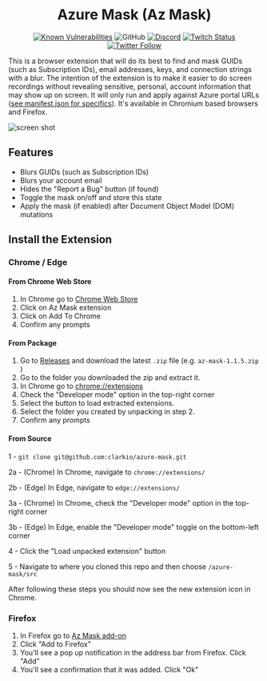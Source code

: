 <div align="center">
  
# Azure Mask (Az Mask)

[![Known Vulnerabilities](https://snyk.io/test/github/clarkio/azure-mask/badge.svg)](https://snyk.io/test/github/clarkio/azure-mask)
![GitHub](https://img.shields.io/github/license/clarkio/azure-mask)
[![Discord](https://img.shields.io/discord/421902136457035777)](https://discord.gg/xB95beJ)
[![Twitch Status](https://img.shields.io/twitch/status/clarkio)](https://twitch.tv/clarkio)
<br>
[![Twitter Follow](https://img.shields.io/twitter/follow/_clarkio?style=social)](https://twitter.com/intent/follow?screen_name=_clarkio)

</div>

This is a browser extension that will do its best to find and mask GUIDs (such as Subscription IDs), email addresses, keys, and connection strings with a blur. The intention of the extension is to make it easier to do screen recordings without revealing sensitive, personal, account information that may show up on screen. It will only run and apply against Azure portal URLs ([see manifest.json for specifics](https://github.com/clarkio/azure-mask/blob/master/src/manifest.json#L32)). It's available in Chromium based browsers and Firefox.

![screen shot](azure-mask-screen-shot.png)

## Features

* Blurs GUIDs (such as Subscription IDs)
* Blurs your account email
* Hides the "Report a Bug" button (if found)
* Toggle the mask on/off and store this state
* Apply the mask (if enabled) after Document Object Model (DOM) mutations

## Install the Extension

### Chrome / Edge

#### From Chrome Web Store

1. In Chrome go to [Chrome Web Store](https://chrome.google.com/webstore/detail/az-mask/amobeamdmdnloajcaiomgegpakjdiacm)
2. Click on Az Mask extension
3. Click on Add To Chrome
4. Confirm any prompts

#### From Package

1. Go to [Releases](https://github.com/clarkio/azure-mask/releases) and download the latest `.zip` file (e.g. `az-mask-1.1.5.zip
`)
2. Go to the folder you downloaded the zip and extract it.
3. In Chrome go to [chrome://extensions](chrome://extensions)
4. Check the "Developer mode" option in the top-right corner
4. Select the button to load extracted extensions. 
5. Select the folder you created by unpacking in step 2.
6. Confirm any prompts

#### From Source

1 - `git clone git@github.com:clarkio/azure-mask.git`

2a - (Chrome) In Chrome, navigate to `chrome://extensions/`

2b - (Edge) In Edge, navigate to `edge://extensions/`

3a - (Chrome) In Chrome, check the "Developer mode" option in the top-right corner

3b - (Edge) In Edge, enable the "Developer mode" toggle on the bottom-left corner

4 - Click the "Load unpacked extension" button

5 - Navigate to where you cloned this repo and then choose `/azure-mask/src`


After following these steps you should now see the new extension icon in Chrome.

### Firefox

1. In Firefox go to [Az Mask add-on](https://addons.mozilla.org/en-US/firefox/addon/azure-mask/)
2. Click "Add to Firefox"
3. You'll see a pop up notification in the address bar from Firefox. Click "Add"
4. You'll see a confirmation that it was added. Click "Ok"



